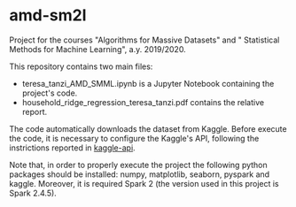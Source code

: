 # amd-sm2l
Project for the courses "Algorithms for Massive Datasets" and " Statistical Methods for Machine Learning", a.y. 2019/2020.

This repository contains two main files:
- teresa_tanzi_AMD_SMML.ipynb is a Jupyter Notebook containing the project's code.
- household_ridge_regression_teresa_tanzi.pdf contains the relative report.

The code automatically downloads the dataset from Kaggle. Before execute the code, it is necessary to configure the Kaggle's API, following the instrictions reported in [kaggle-api](https://github.com/Kaggle/kaggle-api).

Note that, in order to properly execute the project the following python packages should be installed: numpy, matplotlib, seaborn, pyspark and kaggle. Moreover, it is required Spark 2 (the version used in this project is Spark 2.4.5).
